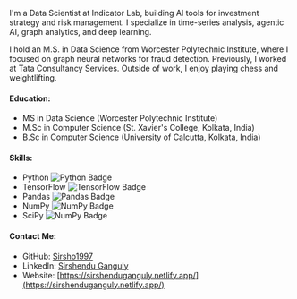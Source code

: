 

I'm a Data Scientist at Indicator Lab, building AI tools for investment strategy and risk management. I specialize in time-series analysis, agentic AI, graph analytics, and deep learning.

I hold an M.S. in Data Science from Worcester Polytechnic Institute, where I focused on graph neural networks for fraud detection. Previously, I worked at Tata Consultancy Services. 
Outside of work, I enjoy playing chess and weightlifting.
#### Education:

- MS in Data Science (Worcester Polytechnic Institute)
- M.Sc in Computer Science (St. Xavier's College, Kolkata, India)
- B.Sc in Computer Science (University of Calcutta, Kolkata, India)

#### Skills:

- Python ![Python Badge](https://img.shields.io/badge/-Python-306998?style=for-the-badge&labelColor=FFD43B&logo=python&logoColor=306998)
- TensorFlow ![TensorFlow Badge](https://img.shields.io/badge/-TensorFlow-FFA800?style=for-the-badge&labelColor=white&logo=tensorflow&logoColor=FFA800)
- Pandas ![Pandas Badge](https://img.shields.io/badge/-Pandas-dd1286?style=for-the-badge&labelColor=white&logo=pandas&logoColor=160762)
- NumPy ![NumPy Badge](https://img.shields.io/badge/-NumPy-efc53b?style=for-the-badge&labelColor=306998&logo=numpy&logoColor=efc53b)
- SciPy ![NumPy Badge](https://img.shields.io/badge/-SciPy-0b53a4?style=for-the-badge&labelColor=white&logo=scipy&logoColor=04449c)


#### Contact Me:

- GitHub: [Sirsho1997](https://github.com/Sirsho1997)
- LinkedIn: [Sirshendu Ganguly](https://www.linkedin.com/in/sirshendu-ganguly)
- Website: [https://sirshenduganguly.netlify.app/](https://sirshenduganguly.netlify.app/)


